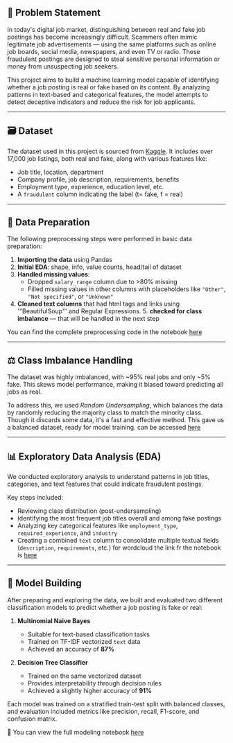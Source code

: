 ## 🛑 Problem Statement

In today's digital job market, distinguishing between real and fake job postings has become increasingly difficult. Scammers often mimic legitimate job advertisements — using the same platforms such as online job boards, social media, newspapers, and even TV or radio. These fraudulent postings are designed to steal sensitive personal information or money from unsuspecting job seekers.

This project aims to build a machine learning model capable of identifying whether a job posting is real or fake based on its content. By analyzing patterns in text-based and categorical features, the model attempts to detect deceptive indicators and reduce the risk for job applicants.

---

## 🗃️ Dataset

The dataset used in this project is sourced from [Kaggle](https://www.kaggle.com/datasets/amruthjithrajvr/recruitment-scam). 
It includes over 17,000 job listings, both real and fake, along with various features like:

- Job title, location, department
- Company profile, job description, requirements, benefits
- Employment type, experience, education level, etc.
- A `fraudulent` column indicating the label (t= fake, f = real)

---
## 🧼 Data Preparation

The following preprocessing steps were performed in basic data preparation:

1. **Importing the data** using Pandas
2. **Initial EDA**: shape, info, value counts, head/tail of dataset
3. **Handled missing values**:
   - Dropped `salary_range` column due to >80% missing
   - Filled missing values in other columns with placeholders like `"Other"`, `"Not specified"`, or `"Unknown"` <br>
4. **Cleaned text columns** that had html tags and links using '"BeautifulSoup"' and Regular Expressions.
   5. **checked for class imbalance** — that will be handled in the next step

You can find the complete preprocessing code in the notebook [here](https://github.com/cheta-nyadav/fake-job-prediction/blob/main/Data%20Preparation.ipynb)

---
## ⚖️ Class Imbalance Handling

The dataset was highly imbalanced, with ~95% real jobs and only ~5% fake. This skews model performance, making it biased toward predicting all jobs as real. 

To address this, we used *Random Undersampling*, which balances the data by randomly reducing the majority class to match the minority class.
Though it discards some data, it's a fast and effective method. This gave us a balanced dataset, ready for model training. can be accessed [here](https://github.com/cheta-nyadav/fake-job-prediction/blob/main/Handling%20Class%20Imbalance.ipynb)


---
## 📊 Exploratory Data Analysis (EDA)

We conducted exploratory analysis to understand patterns in job titles, categories, and text features that could indicate fraudulent postings.

Key steps included:

- Reviewing class distribution (post-undersampling)
- Identifying the most frequent job titles overall and among fake postings
- Analyzing key categorical features like `employment_type`, `required_experience`, and `industry`
- Creating a combined `text` column to consolidate multiple textual fields (`description`, `requirements`, etc.) for wordcloud
the link fr the notebook is [here](https://github.com/cheta-nyadav/fake-job-prediction/blob/main/EDA.ipynb)
---
## 🤖 Model Building

After preparing and exploring the data, we built and evaluated two different classification models to predict whether a job posting is fake or real:

1. **Multinomial Naive Bayes**
   - Suitable for text-based classification tasks
   - Trained on TF-IDF vectorized `text` data
   - Achieved an accuracy of **87%**

2. **Decision Tree Classifier**
   - Trained on the same vectorized dataset
   - Provides interpretability through decision rules
   - Achieved a slightly higher accuracy of **91%**

Each model was trained on a stratified train-test split with balanced classes, and evaluation included metrics like precision, recall, F1-score, and confusion matrix.

📁 You can view the full modeling notebook [here](https://github.com/cheta-nyadav/fake-job-prediction/blob/main/Model%20main.ipynb)

